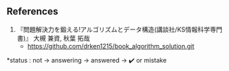 ## References
1. 『問題解決力を鍛える!アルゴリズムとデータ構造(講談社/KS情報科学専門書)』 大槻 兼資, 秋葉 拓哉
	- <https://github.com/drken1215/book_algorithm_solution.git>

\*status : not -> answering -> answered -> ✔️ or mistake
